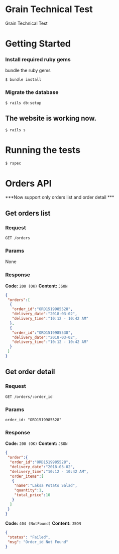 # Grain Technical Test

Grain Technical Test

# Getting Started

### Install required ruby gems

bundle the ruby gems

```
$ bundle install
```

### Migrate the database

```
$ rails db:setup
```

## The website is working now.

```
$ rails s
```

# Running the tests

```
$ rspec
```

# Orders API

***Now support only orders list and order detail ***

## Get orders list 

### Request ###

`GET /orders`

### Params ###

None

### Response ###

**Code:** `200 (OK)` **Content:** `JSON`

```json
{
 "orders":[
  {
   "order_id":"ORD1519985528",
   "delivery_date":"2018-03-02",
   "delivery_time":"10:12 - 10:42 AM"
  },
  {
   "order_id":"ORD1519985538",
   "delivery_date":"2018-03-02",
   "delivery_time":"10:12 - 10:42 AM"
  }
 ]
}
```


## Get order detail 

### Request ###

`GET /orders/:order_id`

### Params ###

	order_id: "ORD1519985528"

### Response ###

**Code:** `200 (OK)` **Content:** `JSON`

```json
{
 "order":{
  "order_id":"ORD1519985528",
  "delivery_date":"2018-03-02",
  "delivery_time":"10:12 - 10:42 AM",
  "order_items":[
   {
    "name":"Laksa Potato Salad",
    "quantity":1,
    "total_price":10
   }
  ]
 }
}
```

**Code:** `404 (NotFound)` **Content:** `JSON`

```json
{
 "status": "Failed",
 "msg": "Order_id Not Found"
}
```